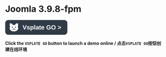 # Joomla 3.9.8-fpm

<a href="https://www.vsplate.com/?docker-compose=https://github.com/vsplate/dcenvs/joomla/3.9.8-fpm"><img alt="VSPLATE GO" src="https://raw.githubusercontent.com/vsplate/images/master/vsgo_btn.png" width="200px"></a>

**Click the `VSPLATE GO` button to launch a demo online / 点击`VSPLATE GO`按钮创建在线环境**